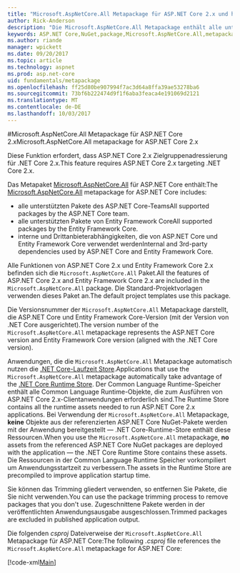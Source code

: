 ```yaml
---
title: "Microsoft.AspNetCore.All Metapackage für ASP.NET Core 2.x und höher"
author: Rick-Anderson
description: "Die Microsoft.AspNetCore.All Metapackage enthält alle unterstützten ASP.NET Core und Entity Framework Core-Pakete, zusammen mit ihren Abhängigkeiten."
keywords: ASP.NET Core,NuGet,package,Microsoft.AspNetCore.All,metapackage
ms.author: riande
manager: wpickett
ms.date: 09/20/2017
ms.topic: article
ms.technology: aspnet
ms.prod: asp.net-core
uid: fundamentals/metapackage
ms.openlocfilehash: ff25d80be907994f7ac3d64a8ffa39ae53278ba6
ms.sourcegitcommit: 73bf6b222474d9f1f6aba3feaca4e191069d2121
ms.translationtype: MT
ms.contentlocale: de-DE
ms.lasthandoff: 10/03/2017
---
```

#<a name="microsoftaspnetcoreall-metapackage-for-aspnet-core-2x"></a><span data-ttu-id="b20e2-104">Microsoft.AspNetCore.All Metapackage für ASP.NET Core 2.x</span><span class="sxs-lookup"><span data-stu-id="b20e2-104">Microsoft.AspNetCore.All metapackage for ASP.NET Core 2.x</span></span>

<span data-ttu-id="b20e2-105">Diese Funktion erfordert, dass ASP.NET Core 2.x Zielgruppenadressierung für .NET Core 2.x.</span><span class="sxs-lookup"><span data-stu-id="b20e2-105">This feature requires ASP.NET Core 2.x targeting .NET Core 2.x.</span></span>

<span data-ttu-id="b20e2-106">Das Metapaket [Microsoft.AspNetCore.All](https://www.nuget.org/packages/Microsoft.AspNetCore.All) für ASP.NET Core enthält:</span><span class="sxs-lookup"><span data-stu-id="b20e2-106">The [Microsoft.AspNetCore.All](https://www.nuget.org/packages/Microsoft.AspNetCore.All) metapackage for ASP.NET Core includes:</span></span>

* <span data-ttu-id="b20e2-107">alle unterstützten Pakete des ASP.NET Core-Teams</span><span class="sxs-lookup"><span data-stu-id="b20e2-107">All supported packages by the ASP.NET Core team.</span></span>
* <span data-ttu-id="b20e2-108">alle unterstützten Pakete von Entity Framework Core</span><span class="sxs-lookup"><span data-stu-id="b20e2-108">All supported packages by the Entity Framework Core.</span></span> 
* <span data-ttu-id="b20e2-109">interne und Drittanbieterabhängigkeiten, die von ASP.NET Core und Entity Framework Core verwendet werden</span><span class="sxs-lookup"><span data-stu-id="b20e2-109">Internal and 3rd-party dependencies used by ASP.NET Core and Entity Framework Core.</span></span> 

<span data-ttu-id="b20e2-110">Alle Funktionen von ASP.NET Core 2.x und Entity Framework Core 2.x befinden sich die `Microsoft.AspNetCore.All` Paket.</span><span class="sxs-lookup"><span data-stu-id="b20e2-110">All the features of ASP.NET Core 2.x and Entity Framework Core 2.x are included in the `Microsoft.AspNetCore.All` package.</span></span> <span data-ttu-id="b20e2-111">Die Standard-Projektvorlagen verwenden dieses Paket an.</span><span class="sxs-lookup"><span data-stu-id="b20e2-111">The default project templates use this package.</span></span>

<span data-ttu-id="b20e2-112">Die Versionsnummer der `Microsoft.AspNetCore.All` Metapackage darstellt, die ASP.NET Core und Entity Framework Core-Version (mit der Version von .NET Core ausgerichtet).</span><span class="sxs-lookup"><span data-stu-id="b20e2-112">The version number of the `Microsoft.AspNetCore.All` metapackage represents the ASP.NET Core version and Entity Framework Core version (aligned with the .NET Core version).</span></span>

<span data-ttu-id="b20e2-113">Anwendungen, die die `Microsoft.AspNetCore.All` Metapackage automatisch nutzen die [.NET Core-Laufzeit Store](https://docs.microsoft.com/dotnet/core/deploying/runtime-store).</span><span class="sxs-lookup"><span data-stu-id="b20e2-113">Applications that use the `Microsoft.AspNetCore.All` metapackage automatically take advantage of the [.NET Core Runtime Store](https://docs.microsoft.com/dotnet/core/deploying/runtime-store).</span></span> <span data-ttu-id="b20e2-114">Der Common Language Runtime-Speicher enthält alle Common Language Runtime-Objekte, die zum Ausführen von ASP.NET Core 2.x-Clientanwendungen erforderlich sind.</span><span class="sxs-lookup"><span data-stu-id="b20e2-114">The Runtime Store contains all the runtime assets needed to run ASP.NET Core 2.x applications.</span></span> <span data-ttu-id="b20e2-115">Bei Verwendung der `Microsoft.AspNetCore.All` Metapackage, **keine** Objekte aus der referenzierten ASP.NET Core NuGet-Pakete werden mit der Anwendung bereitgestellt &mdash; .NET Core-Runtime-Store enthält diese Ressourcen.</span><span class="sxs-lookup"><span data-stu-id="b20e2-115">When you use the `Microsoft.AspNetCore.All` metapackage, **no** assets from the referenced ASP.NET Core NuGet packages are deployed with the application &mdash; the .NET Core Runtime Store contains these assets.</span></span> <span data-ttu-id="b20e2-116">Die Ressourcen in der Common Language Runtime Speicher vorkompiliert um Anwendungsstartzeit zu verbessern.</span><span class="sxs-lookup"><span data-stu-id="b20e2-116">The assets in the Runtime Store are precompiled to improve application startup time.</span></span>

<span data-ttu-id="b20e2-117">Sie können das Trimming gliedert verwenden, so entfernen Sie Pakete, die Sie nicht verwenden.</span><span class="sxs-lookup"><span data-stu-id="b20e2-117">You can use the package trimming process to remove packages that you don't use.</span></span> <span data-ttu-id="b20e2-118">Zugeschnittene Pakete werden in der veröffentlichten Anwendungsausgabe ausgeschlossen.</span><span class="sxs-lookup"><span data-stu-id="b20e2-118">Trimmed packages are excluded in published application output.</span></span>

<span data-ttu-id="b20e2-119">Die folgenden *csproj* Dateiverweise der `Microsoft.AspNetCore.All` Metapackage für ASP.NET Core:</span><span class="sxs-lookup"><span data-stu-id="b20e2-119">The following *.csproj* file references the `Microsoft.AspNetCore.All` metapackage for ASP.NET Core:</span></span>

[!code-xml[Main](..\mvc\views\view-compilation\sample\MvcRazorCompileOnPublish2.csproj?highlight=9)]
